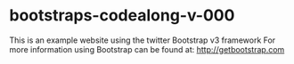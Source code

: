 # bootstraps-codealong-v-000
This is an example website using the twitter Bootstrap v3 framework For more information using Bootstrap can be found at: http://getbootstrap.com
